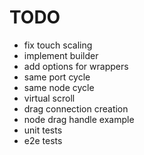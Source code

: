 # TODO

- fix touch scaling
- implement builder
- add options for wrappers
- same port cycle
- same node cycle
- virtual scroll
- drag connection creation
- node drag handle example
- unit tests
- e2e tests
